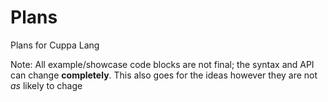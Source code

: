 # Plans
Plans for Cuppa Lang

Note: All example/showcase code blocks are not final; the syntax and API can change **completely**. This also goes for the ideas however they are not _as_ likely to chage
